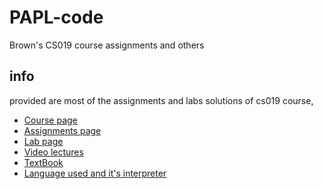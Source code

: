 # PAPL-code
Brown's CS019 course assignments and others

## info
provided are most of the assignments and labs solutions of cs019 course,
 
- [Course page](https://cs.brown.edu/courses/cs019/2018/index.html)
- [Assignments page](https://cs.brown.edu/courses/cs019/2018/assignments.html)
- [Lab page](https://cs.brown.edu/courses/cs019/2016/assignments.html)
- [Video lectures](https://www.youtube.com/playlist?list=PLl0tHXI7SBjncgRrhL4DPEwDgUjUtk2_C)
- [TextBook](https://papl.cs.brown.edu/2020/)
- [Language used and it's interpreter](https://www.pyret.org/set-sail/)

